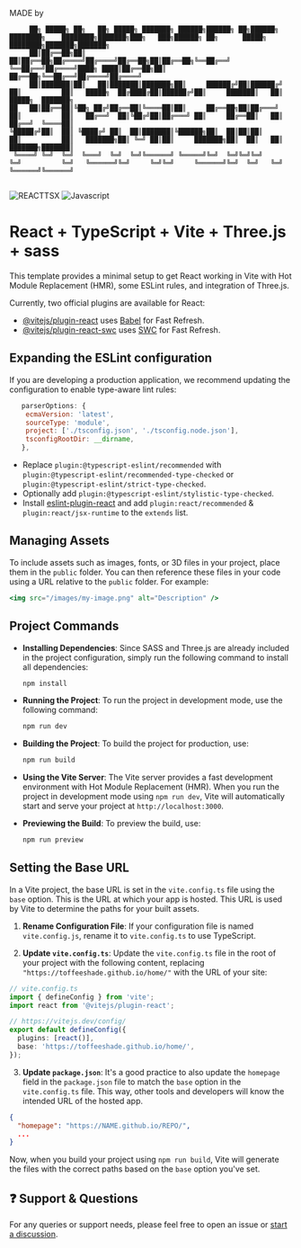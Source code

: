 MADE by 

```
     ██╗ █████╗ ██╗   ██╗ █████╗ ███████╗ ██████╗██████╗ ██╗██████╗ ████████╗    ████████╗███████╗███╗   ███╗██████╗ ██╗      █████╗ ████████╗███████╗███████╗
     ██║██╔══██╗██║   ██║██╔══██╗██╔════╝██╔════╝██╔══██╗██║██╔══██╗╚══██╔══╝    ╚══██╔══╝██╔════╝████╗ ████║██╔══██╗██║     ██╔══██╗╚══██╔══╝██╔════╝██╔════╝
     ██║███████║██║   ██║███████║███████╗██║     ██████╔╝██║██████╔╝   ██║          ██║   █████╗  ██╔████╔██║██████╔╝██║     ███████║   ██║   █████╗  ███████╗
██   ██║██╔══██║╚██╗ ██╔╝██╔══██║╚════██║██║     ██╔══██╗██║██╔═══╝    ██║          ██║   ██╔══╝  ██║╚██╔╝██║██╔═══╝ ██║     ██╔══██║   ██║   ██╔══╝  ╚════██║
╚█████╔╝██║  ██║ ╚████╔╝ ██║  ██║███████║╚██████╗██║  ██║██║██║        ██║          ██║   ███████╗██║ ╚═╝ ██║██║     ███████╗██║  ██║   ██║   ███████╗███████║
 ╚════╝ ╚═╝  ╚═╝  ╚═══╝  ╚═╝  ╚═╝╚══════╝ ╚═════╝╚═╝  ╚═╝╚═╝╚═╝        ╚═╝          ╚═╝   ╚══════╝╚═╝     ╚═╝╚═╝     ╚══════╝╚═╝  ╚═╝   ╚═╝   ╚══════╝╚══════╝
                                                                                                                                                              
```
![REACTTSX](https://img.shields.io/badge/REACT-TYPESCRIPT-blue)
![Javascript](https://img.shields.io/badge/JAVASCRIPT-yellow)

# React + TypeScript + Vite + Three.js + sass

This template provides a minimal setup to get React working in Vite with Hot Module Replacement (HMR), some ESLint rules, and integration of Three.js.

Currently, two official plugins are available for React:

- [@vitejs/plugin-react](https://github.com/vitejs/vite-plugin-react/blob/main/packages/plugin-react/README.md) uses [Babel](https://babeljs.io/) for Fast Refresh.
- [@vitejs/plugin-react-swc](https://github.com/vitejs/vite-plugin-react-swc) uses [SWC](https://swc.rs/) for Fast Refresh.

## Expanding the ESLint configuration

If you are developing a production application, we recommend updating the configuration to enable type-aware lint rules:

```js
   parserOptions: {
    ecmaVersion: 'latest',
    sourceType: 'module',
    project: ['./tsconfig.json', './tsconfig.node.json'],
    tsconfigRootDir: __dirname,
   },
```

- Replace `plugin:@typescript-eslint/recommended` with `plugin:@typescript-eslint/recommended-type-checked` or `plugin:@typescript-eslint/strict-type-checked`.
- Optionally add `plugin:@typescript-eslint/stylistic-type-checked`.
- Install [eslint-plugin-react](https://github.com/jsx-eslint/eslint-plugin-react) and add `plugin:react/recommended` & `plugin:react/jsx-runtime` to the `extends` list.

## Managing Assets

To include assets such as images, fonts, or 3D files in your project, place them in the `public` folder. You can then reference these files in your code using a URL relative to the `public` folder. For example:

```jsx
<img src="/images/my-image.png" alt="Description" />
```

## Project Commands

- **Installing Dependencies**:
  Since SASS and Three.js are already included in the project configuration, simply run the following command to install all dependencies:
  ```bash
  npm install
  ```

- **Running the Project**:
  To run the project in development mode, use the following command:
  ```bash
  npm run dev
  ```

- **Building the Project**:
  To build the project for production, use:
  ```bash
  npm run build
  ```

- **Using the Vite Server**:
  The Vite server provides a fast development environment with Hot Module Replacement (HMR). When you run the project in development mode using `npm run dev`, Vite will automatically start and serve your project at `http://localhost:3000`.

- **Previewing the Build**:
  To preview the build, use:
  ```bash
  npm run preview
  ```


## Setting the Base URL

In a Vite project, the base URL is set in the `vite.config.ts` file using the `base` option. This is the URL at which your app is hosted. This URL is used by Vite to determine the paths for your built assets.

1. **Rename Configuration File**:
   If your configuration file is named `vite.config.js`, rename it to `vite.config.ts` to use TypeScript.

2. **Update `vite.config.ts`**:
   Update the `vite.config.ts` file in the root of your project with the following content, replacing `"https://toffeeshade.github.io/home/"` with the URL of your site:

```typescript
// vite.config.ts
import { defineConfig } from 'vite';
import react from '@vitejs/plugin-react';

// https://vitejs.dev/config/
export default defineConfig({
  plugins: [react()],
  base: 'https://toffeeshade.github.io/home/',
});
```

3. **Update `package.json`**:
   It's a good practice to also update the `homepage` field in the `package.json` file to match the `base` option in the `vite.config.ts` file. This way, other tools and developers will know the intended URL of the hosted app.

```json
{
  "homepage": "https://NAME.github.io/REPO/",
  ...
}
```

Now, when you build your project using `npm run build`, Vite will generate the files with the correct paths based on the `base` option you've set.


## ❓ Support & Questions

For any queries or support needs, please feel free to open an issue or [start a discussion](https://github.com/SECRET-GUEST/jsTemplate/discussions). 

